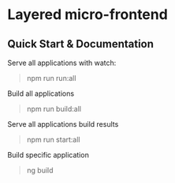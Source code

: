 

# Layered micro-frontend



## Quick Start & Documentation

Serve all applications with watch:

> npm run run:all

Build all applications

> npm run build:all

Serve all applications build results
 
> npm run start:all

Build specific application
> ng build <application name>
